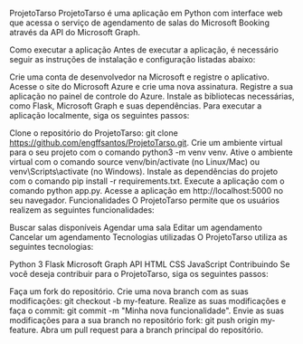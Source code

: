 ProjetoTarso
ProjetoTarso é uma aplicação em Python com interface web que acessa o serviço de agendamento de salas do Microsoft Booking através da API do Microsoft Graph.

Como executar a aplicação
Antes de executar a aplicação, é necessário seguir as instruções de instalação e configuração listadas abaixo:

Crie uma conta de desenvolvedor na Microsoft e registre o aplicativo.
Acesse o site do Microsoft Azure e crie uma nova assinatura.
Registre a sua aplicação no painel de controle do Azure.
Instale as bibliotecas necessárias, como Flask, Microsoft Graph e suas dependências.
Para executar a aplicação localmente, siga os seguintes passos:

Clone o repositório do ProjetoTarso: git clone https://github.com/engffsantos/ProjetoTarso.git.
Crie um ambiente virtual para o seu projeto com o comando python3 -m venv venv.
Ative o ambiente virtual com o comando source venv/bin/activate (no Linux/Mac) ou venv\Scripts\activate (no Windows).
Instale as dependências do projeto com o comando pip install -r requirements.txt.
Execute a aplicação com o comando python app.py.
Acesse a aplicação em http://localhost:5000 no seu navegador.
Funcionalidades
O ProjetoTarso permite que os usuários realizem as seguintes funcionalidades:

Buscar salas disponíveis
Agendar uma sala
Editar um agendamento
Cancelar um agendamento
Tecnologias utilizadas
O ProjetoTarso utiliza as seguintes tecnologias:

Python 3
Flask
Microsoft Graph API
HTML
CSS
JavaScript
Contribuindo
Se você deseja contribuir para o ProjetoTarso, siga os seguintes passos:

Faça um fork do repositório.
Crie uma nova branch com as suas modificações: git checkout -b my-feature.
Realize as suas modificações e faça o commit: git commit -m "Minha nova funcionalidade".
Envie as suas modificações para a sua branch no repositório fork: git push origin my-feature.
Abra um pull request para a branch principal do repositório.
